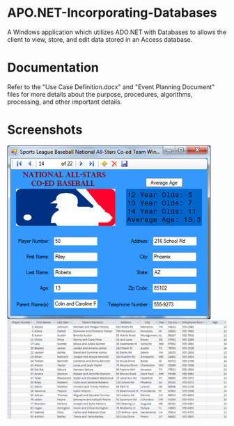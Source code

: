 # APO.NET-Incorporating-Databases
A Windows application which utilizes ADO.NET with Databases to allows the client to view, store, and edit data stored in an Access database. 

# Documentation
Refer to the "Use Case Definition.docx" and "Event Planning Document" files for more details about the purpose, procedures, algorithms, processing, and other important details.

# Screenshots
![Error loading Program.png](/screenshots/Program.png)
![Error loading Database.png](/screenshots/Database.png)
